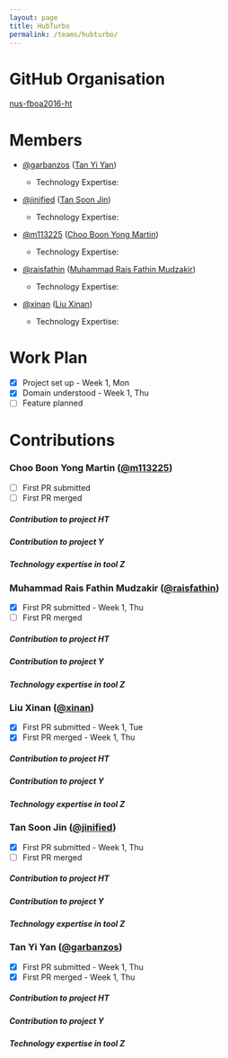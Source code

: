 ```yaml
---
layout: page
title: HubTurbo
permalink: /teams/hubturbo/
---
```


# GitHub Organisation
[nus-fboa2016-ht](https://github.com/nus-fboa2016-ht)

# Members

 - [@garbanzos](https://github.com/garbanzos)
   ([Tan Yi Yan](http://garbanzos.github.io))
   - Technology Expertise:

 - [@jinified](https://github.com/jinified)
   ([Tan Soon Jin](http://jinified.github,io))
   - Technology Expertise:

 - [@m113225](https://github.com/m113225)
   ([Choo Boon Yong Martin](http://m113225.github.io))
   - Technology Expertise:

 - [@raisfathin](https://github.com/raisfathin)
   ([Muhammad Rais Fathin Mudzakir](http://raisfathin.github.io))
   - Technology Expertise:

 - [@xinan](https://github.com/xinan)
   ([Liu Xinan](http://xinan.io))
   - Technology Expertise:

# Work Plan

* [x] Project set up - Week 1, Mon
* [x] Domain understood - Week 1, Thu
* [ ] Feature planned

# Contributions

### Choo Boon Yong Martin ([@m113225](https://github.com/m113225))

* [ ] First PR submitted
* [ ] First PR merged

##### Contribution to project HT

##### Contribution to project Y

##### Technology expertise in tool Z

### Muhammad Rais Fathin Mudzakir ([@raisfathin](https://github.com/raisfathin))

* [x] First PR submitted - Week 1, Thu
* [ ] First PR merged

##### Contribution to project HT

##### Contribution to project Y

##### Technology expertise in tool Z

### Liu Xinan ([@xinan](https://github.com/xinan))

* [x] First PR submitted - Week 1, Tue
* [x] First PR merged - Week 1, Thu

##### Contribution to project HT

##### Contribution to project Y

##### Technology expertise in tool Z

### Tan Soon Jin ([@jinified](https://github.com/jinified))

* [x] First PR submitted - Week 1, Thu
* [ ] First PR merged

##### Contribution to project HT

##### Contribution to project Y

##### Technology expertise in tool Z

### Tan Yi Yan ([@garbanzos](https://github.com/garbanzos))

* [x] First PR submitted - Week 1, Thu
* [x] First PR merged - Week 1, Thu

##### Contribution to project HT

##### Contribution to project Y

##### Technology expertise in tool Z

